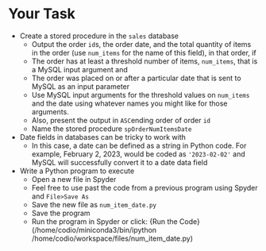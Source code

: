 # Your Task

- Create a stored procedure in the <code>sales</code> database
  - Output the order <code>id</code>s, the order date, and the total quantity of items in the order (use <code>num_items</code> for the name of this field), in that order, if
  - The order has at least a threshold number of items, <code>num_items</code>, that is a MySQL input argument and
  - The order was placed on or after a particular date that is sent to MySQL as an input parameter     
  - Use MySQL input arguments for the threshold values on <code>num_items</code> and the date using whatever names you might like for those arguments.
  - Also, present the output in <code>ASC</code>ending order of order <code>id</code>
  - Name the stored procedure <code>spOrderNumItemsDate</code>
- Date fields in databases can be tricky to work with
  - In this case, a date can be defined as a string in Python code. For example, February 2, 2023, would be coded as <code>'2023-02-02'</code> and MySQL will successfully convert it to a date data field
- Write a Python program to execute <code></code>
  - Open a new file in Spyder
  - Feel free to use past the code from a previous program using Spyder and <code>File>Save As</code>
  - Save the new file as <code>num_item_date.py</code>
  - Save the program
  - Run the program in Spyder or click: {Run the Code}(/home/codio/miniconda3/bin/ipython /home/codio/workspace/files/num_item_date.py)